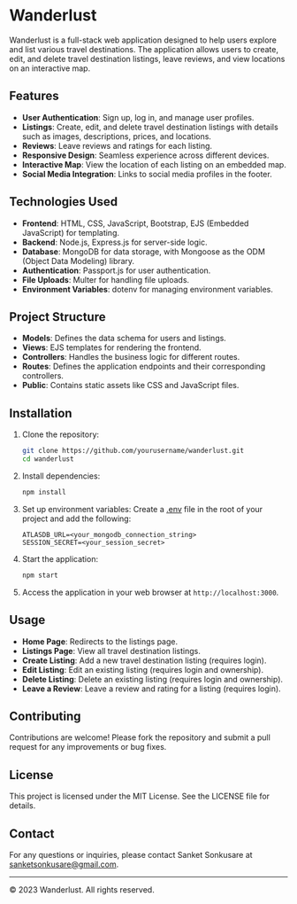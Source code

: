# Wanderlust

Wanderlust is a full-stack web application designed to help users explore and list various travel destinations. The application allows users to create, edit, and delete travel destination listings, leave reviews, and view locations on an interactive map.

## Features

- **User Authentication**: Sign up, log in, and manage user profiles.
- **Listings**: Create, edit, and delete travel destination listings with details such as images, descriptions, prices, and locations.
- **Reviews**: Leave reviews and ratings for each listing.
- **Responsive Design**: Seamless experience across different devices.
- **Interactive Map**: View the location of each listing on an embedded map.
- **Social Media Integration**: Links to social media profiles in the footer.

## Technologies Used

- **Frontend**: HTML, CSS, JavaScript, Bootstrap, EJS (Embedded JavaScript) for templating.
- **Backend**: Node.js, Express.js for server-side logic.
- **Database**: MongoDB for data storage, with Mongoose as the ODM (Object Data Modeling) library.
- **Authentication**: Passport.js for user authentication.
- **File Uploads**: Multer for handling file uploads.
- **Environment Variables**: dotenv for managing environment variables.

## Project Structure

- **Models**: Defines the data schema for users and listings.
- **Views**: EJS templates for rendering the frontend.
- **Controllers**: Handles the business logic for different routes.
- **Routes**: Defines the application endpoints and their corresponding controllers.
- **Public**: Contains static assets like CSS and JavaScript files.

## Installation

1. Clone the repository:
    ```sh
    git clone https://github.com/yourusername/wanderlust.git
    cd wanderlust
    ```

2. Install dependencies:
    ```sh
    npm install
    ```

3. Set up environment variables:
    Create a [.env](http://_vscodecontentref_/0) file in the root of your project and add the following:
    ```env
    ATLASDB_URL=<your_mongodb_connection_string>
    SESSION_SECRET=<your_session_secret>
    ```

4. Start the application:
    ```sh
    npm start
    ```

5. Access the application in your web browser at `http://localhost:3000`.

## Usage

- **Home Page**: Redirects to the listings page.
- **Listings Page**: View all travel destination listings.
- **Create Listing**: Add a new travel destination listing (requires login).
- **Edit Listing**: Edit an existing listing (requires login and ownership).
- **Delete Listing**: Delete an existing listing (requires login and ownership).
- **Leave a Review**: Leave a review and rating for a listing (requires login).

## Contributing

Contributions are welcome! Please fork the repository and submit a pull request for any improvements or bug fixes.

## License

This project is licensed under the MIT License. See the LICENSE file for details.

## Contact

For any questions or inquiries, please contact Sanket Sonkusare at [sanketsonkusare@gmail.com](mailto:sanketsonkusare@gmail.com).

---

&copy; 2023 Wanderlust. All rights reserved.